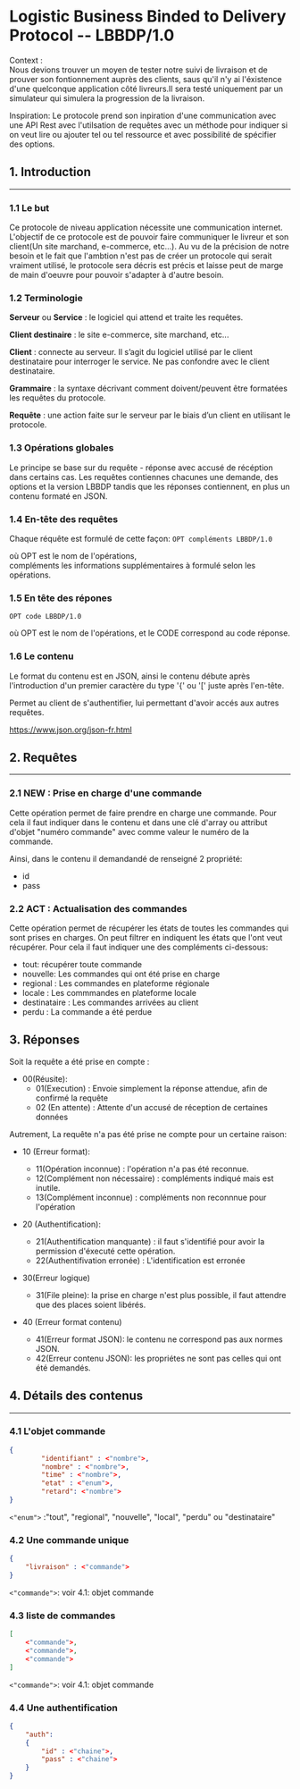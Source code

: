 # Logistic Business Binded to Delivery Protocol -- LBBDP/1.0

Context :  
Nous devions trouver un moyen de tester notre suivi de livraison et de prouver son fontionnement auprès des clients, saus qu'il n'y ai l'éxistence d'une quelconque application côté livreurs.Il sera testé uniquement par un simulateur qui simulera la progression de la livraison. 

Inspiration:
Le protocole prend son inpiration d'une communication avec une API Rest avec l'utilsation de requêtes avec un méthode pour indiquer si on veut lire ou ajouter tel ou tel ressource et avec possibilité de spécifier des options. 


## 1.   Introduction
---

### 1.1 Le but

Ce protocole de niveau application nécessite une communication internet.
L'objectif de ce protocole est de pouvoir faire communiquer le livreur et son client(Un site marchand, e-commerce, etc...). Au vu de la précision de notre besoin et le fait que l'ambtion n'est pas de créer un protocole qui serait vraiment utilisé, le protocole sera décris est précis et laisse peut de marge de main d'oeuvre pour pouvoir s'adapter à d'autre besoin.


### 1.2 Terminologie

**Serveur** ou **Service** : le logiciel qui attend et traite les requêtes.  

**Client destinaire** : le site e-commerce, site marchand, etc...  

**Client** : connecte au serveur. Il s’agit du logiciel utilisé par le client destinataire pour interroger le service. Ne pas confondre avec le client destinataire.   

**Grammaire** :   la syntaxe décrivant comment doivent/peuvent être formatées les
requêtes du protocole.  

**Requête** : une action faite sur le serveur par le biais d’un client en utilisant le protocole.  

### 1.3 Opérations globales

Le principe se base sur du requête - réponse avec accusé de récéption dans certains cas.
Les requêtes contiennes chacunes une demande, des options et la version LBBDP tandis que les réponses contiennent, en plus un contenu formaté en JSON.

### 1.4 En-tête des requêtes

Chaque réquête est formulé de cette façon:
`OPT compléments LBBDP/1.0`

où OPT est le nom de l'opérations,  
compléments les informations supplémentaires à formulé selon les opérations.

### 1.5 En tête des répones
`OPT code LBBDP/1.0`

où OPT est le nom de l'opérations, 
et le CODE correspond au code réponse.

### 1.6 Le contenu

Le format du contenu est en JSON, ainsi le contenu débute après l'introduction d'un premier caractère du type '{' ou '[' juste après l'en-tête.


Permet au client de s'authentifier, lui permettant d'avoir accés aux autres requêtes.

https://www.json.org/json-fr.html 

## 2. Requêtes
---


### 2.1 NEW : Prise en charge d'une commande

Cette opération permet de faire prendre en charge une commande. 
Pour cela il faut indiquer dans le contenu et dans une clé d'array ou attribut d'objet "numéro commande" avec comme valeur le numéro de la commande.

Ainsi, dans le contenu il demandandé de renseigné 2 propriété:
- id
- pass

### 2.2 ACT : Actualisation des commandes 

Cette opération permet de récupérer les états de toutes les commandes qui sont prises en charges. On peut filtrer en indiquent les états que l'ont veut récupérer.
Pour cela il faut indiquer une des compléments ci-dessous:  
- tout: récupérer toute commande
- nouvelle: Les commandes qui ont été prise en charge
- regional : Les commandes en plateforme régionale
- locale : Les commmandes en plateforme locale
- destinataire : Les commandes arrivées au client
- perdu : La commande a été perdue

## 3. Réponses

Soit la requête a été prise en compte :
- 00(Réusite):
    - 01(Execution) : Envoie simplement la réponse attendue, afin de confirmé la requête
    - 02 (En attente) : Attente d'un accusé de réception de certaines données

Autrement, La requête n'a pas été prise ne compte pour un certaine raison:
- 10 (Erreur format):
    - 11(Opération inconnue) :  l'opération n'a pas été reconnue.
    - 12(Complément non nécessaire) : compléments indiqué mais est inutile.
    - 13(Complément inconnue) : compléments non reconnnue pour l'opération

- 20 (Authentification):
    - 21(Authentification manquante) : il faut s'identifié pour avoir la permission d'éxecuté cette opération.
    - 22(Authentifivation erronée) : L'identification est erronée

- 30(Erreur logique) 
    - 31(File pleine): la prise en charge n'est plus possible, il faut attendre que des places soient libérés.

- 40 (Erreur format contenu)
    - 41(Erreur format JSON): le contenu ne correspond pas aux normes JSON.
    - 42(Erreur contenu JSON): les propriétes ne sont pas celles qui ont été demandés.

## 4. Détails des contenus
---

### 4.1 L'objet commande
```json
{  
        "identifiant" : <"nombre">,  
        "nombre" : <"nombre">,  
        "time" : <"nombre">,
        "etat" : <"enum">,   
        "retard": <"nombre">  
}  
```
`<"enum">` :"tout", "regional", "nouvelle", "local", "perdu" ou "destinataire"

### 4.2 Une commande unique
```json
{  
    "livraison" : <"commande">
}  
```
`<"commande">`: voir 4.1: objet commande

### 4.3 liste de commandes
```json
[  
    <"commande">,  
    <"commande">,  
    <"commande">  
]  
```
`<"commande">`: voir 4.1: objet commande

### 4.4 Une authentification
```json
{  
    "auth":  
    {  
        "id" : <"chaine">,  
        "pass" : <"chaine">  
    }  
}  
```












